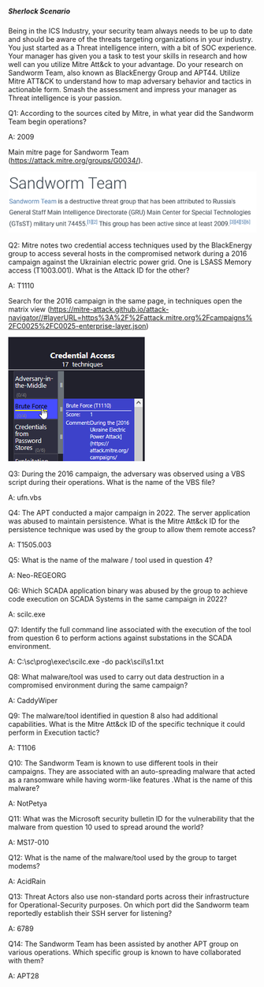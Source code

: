 
##### Sherlock Scenario

Being in the ICS Industry, your security team always needs to be up to date and should be aware of the threats targeting organizations in your industry. You just started as a Threat intelligence intern, with a bit of SOC experience. Your manager has given you a task to test your skills in research and how well can you utilize Mitre Att&ck to your advantage. Do your research on Sandworm Team, also known as BlackEnergy Group and APT44. Utilize Mitre ATT&CK to understand how to map adversary behavior and tactics in actionable form. Smash the assessment and impress your manager as Threat intelligence is your passion.


Q1: According to the sources cited by Mitre, in what year did the Sandworm Team begin operations?

A: 2009

Main mitre page for Sandworm Team (https://attack.mitre.org/groups/G0034/).

![](../../Img/Pasted%20image%2020250426140552.png)

Q2: Mitre notes two credential access techniques used by the BlackEnergy group to access several hosts in the compromised network during a 2016 campaign against the Ukrainian electric power grid. One is LSASS Memory access (T1003.001). What is the Attack ID for the other?

A: T1110

Search for the 2016 campaign in the same page, in techniques open the matrix view (https://mitre-attack.github.io/attack-navigator//#layerURL=https%3A%2F%2Fattack.mitre.org%2Fcampaigns%2FC0025%2FC0025-enterprise-layer.json)

![](../../Img/Pasted%20image%2020250426140745.png)

Q3: During the 2016 campaign, the adversary was observed using a VBS script during their operations. What is the name of the VBS file?

A: ufn.vbs



Q4: The APT conducted a major campaign in 2022. The server application was abused to maintain persistence. What is the Mitre Att&ck ID for the persistence technique was used by the group to allow them remote access?

A: T1505.003

Q5: What is the name of the malware / tool used in question 4?

A: Neo-REGEORG

Q6: Which SCADA application binary was abused by the group to achieve code execution on SCADA Systems in the same campaign in 2022?

A: scilc.exe

Q7: Identify the full command line associated with the execution of the tool from question 6 to perform actions against substations in the SCADA environment.

A: C:\sc\prog\exec\scilc.exe -do pack\scil\s1.txt

Q8: What malware/tool was used to carry out data destruction in a compromised environment during the same campaign?

A: CaddyWiper

Q9: The malware/tool identified in question 8 also had additional capabilities. What is the Mitre Att&ck ID of the specific technique it could perform in Execution tactic?

A: T1106

Q10: The Sandworm Team is known to use different tools in their campaigns. They are associated with an auto-spreading malware that acted as a ransomware while having worm-like features .What is the name of this malware?

A: NotPetya

Q11: What was the Microsoft security bulletin ID for the vulnerability that the malware from question 10 used to spread around the world?

A: MS17-010

Q12: What is the name of the malware/tool used by the group to target modems?

A: AcidRain

Q13: Threat Actors also use non-standard ports across their infrastructure for Operational-Security purposes. On which port did the Sandworm team reportedly establish their SSH server for listening?

A: 6789

Q14: The Sandworm Team has been assisted by another APT group on various operations. Which specific group is known to have collaborated with them?

A: APT28

